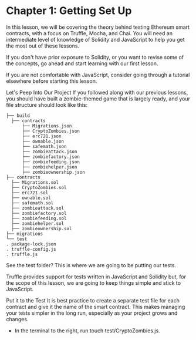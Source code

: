 # Chapter 1: Getting Set Up
In this lesson, we will be covering the theory behind testing Ethereum smart contracts, with a focus on Truffle, Mocha, and Chai.
You will need an intermediate level of knowledge of Solidity and JavaScript to help you get the most out of these lessons.

If you don't have prior exposure to Solidity, or you want to revise some of the concepts, go ahead and start learning with our first lesson.

If you are not comfortable with JavaScript, consider going through a tutorial elsewhere before starting this lesson.

Let's Peep Into Our Project
If you followed along with our previous lessons, you should have built a zombie-themed game that is largely ready, and your file structure should look like this:

```
├── build
  ├── contracts
      ├── Migrations.json
      ├── CryptoZombies.json
      ├── erc721.json
      ├── ownable.json
      ├── safemath.json
      ├── zombieattack.json
      ├── zombiefactory.json
      ├── zombiefeeding.json
      ├── zombiehelper.json
      ├── zombieownership.json
├── contracts
  ├── Migrations.sol
  ├── CryptoZombies.sol
  ├── erc721.sol
  ├── ownable.sol
  ├── safemath.sol
  ├── zombieattack.sol
  ├── zombiefactory.sol
  ├── zombiefeeding.sol
  ├── zombiehelper.sol
  ├── zombieownership.sol
├── migrations
└── test
. package-lock.json
. truffle-config.js
. truffle.js
```

See the test folder? This is where we are going to be putting our tests.

Truffle provides support for tests written in JavaScript and Solidity but, for the scope of this lesson, we are going to keep things simple and stick to JavaScript.

Put it to the Test
It is best practice to create a separate test file for each contract and give it the name of the smart contract. This makes managing your tests simpler in the
long run, especially as your project grows and changes.

- In the terminal to the right, run touch test/CryptoZombies.js.
